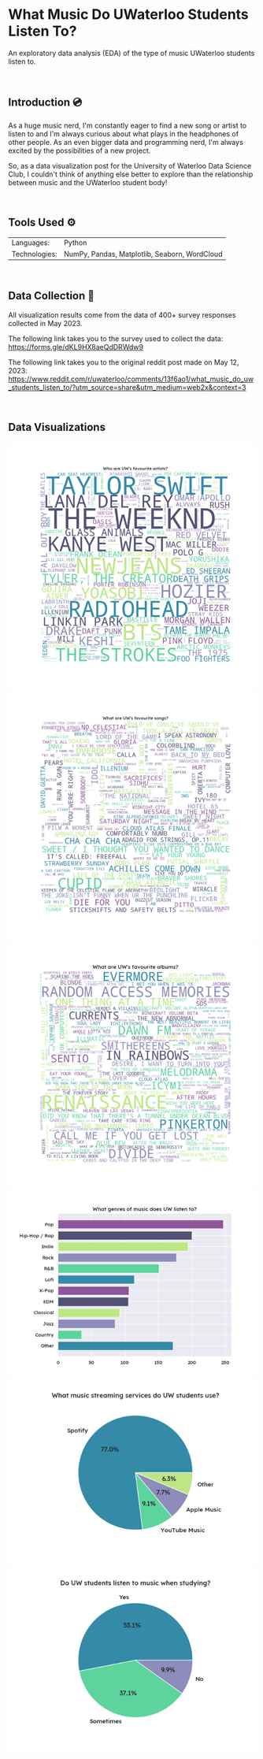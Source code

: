 # What Music Do UWaterloo Students Listen To?

An exploratory data analysis (EDA) of the type of music UWaterloo students listen to.

<br>

## Introduction :cd:

As a huge music nerd, I'm constantly eager to find a new song or artist to listen to and I'm always curious about what plays in the headphones of other people. As an even bigger data and programming nerd, I'm always excited by the possibilities of a new project.

So, as a data visualization post for the University of Waterloo Data Science Club, I couldn't think of anything else better to explore than the relationship between music and the UWaterloo student body!

<br>

## Tools Used :gear:

<table>
    <tr>
        <td> Languages: </td>
        <td> Python </td>
    </tr>
    <tr>
        <td> Technologies: </td>
        <td> NumPy, Pandas, Matplotlib, Seaborn, WordCloud</td>
    </tr>
</table>
<br>

## Data Collection :file_folder:

All visualization results come from the data of 400+ survey responses collected in May 2023.

The following link takes you to the survey used to collect the data:
https://forms.gle/dKL9HX8aeQdDRWdw9

The following link takes you to the original reddit post made on May 12, 2023:
https://www.reddit.com/r/uwaterloo/comments/13f6ao1/what_music_do_uw_students_listen_to/?utm_source=share&utm_medium=web2x&context=3

<br>

## Data Visualizations
![alt text](./visualizations/fav_artists.png)
![alt text](./visualizations/fav_songs.png)
![alt text](./visualizations/fav_albums.png)
![alt text](./visualizations/genres.png)
![alt text](./visualizations/streaming_services.png)
![alt text](./visualizations/music_studying_pie.png)
